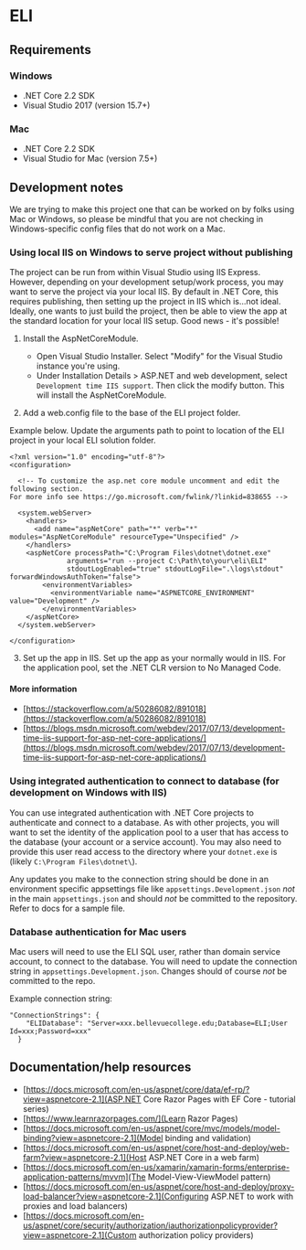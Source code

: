 # ELI

## Requirements

### Windows

 - .NET Core 2.2 SDK
 - Visual Studio 2017 (version 15.7+)

### Mac

 - .NET Core 2.2 SDK
 - Visual Studio for Mac (version 7.5+)

## Development notes

We are trying to make this project one that can be worked on by folks using Mac or Windows, so please be mindful that you are not checking in Windows-specific config files that do not work on a Mac.

### Using local IIS on Windows to serve project without publishing

The project can be run from within Visual Studio using IIS Express.  However, depending on your development setup/work process, you may want to serve the project via your local IIS.  By default in .NET Core, this requires publishing, then setting up the project in IIS which is...not ideal.  Ideally, one wants to just build the project, then be able to view the app at the standard location for your local IIS setup. Good news - it's possible!

1. Install the AspNetCoreModule.

	- Open Visual Studio Installer. Select "Modify" for the Visual Studio instance you're using.
	- Under Installation Details > ASP.NET and web development, select `Development time IIS support`. Then click the modify button. This will install the AspNetCoreModule.

2. Add a web.config file to the base of the ELI project folder. 

  Example below. Update the arguments path to point to location of the ELI project in your local ELI solution folder.

  ```
  <?xml version="1.0" encoding="utf-8"?>  <configuration>    <!-- To customize the asp.net core module uncomment and edit the following section.   For more info see https://go.microsoft.com/fwlink/?linkid=838655 -->      <system.webServer>      <handlers>        <add name="aspNetCore" path="*" verb="*" modules="AspNetCoreModule" resourceType="Unspecified" />      </handlers>      <aspNetCore processPath="C:\Program Files\dotnet\dotnet.exe"                arguments="run --project C:\Path\to\your\eli\ELI"                 stdoutLogEnabled="true" stdoutLogFile=".\logs\stdout" forwardWindowsAuthToken="false">          <environmentVariables>            <environmentVariable name="ASPNETCORE_ENVIRONMENT" value="Development" />          </environmentVariables>      </aspNetCore>    </system.webServer>    </configuration>
  ```

3. Set up the app in IIS.  Set up the app as your normally would in IIS. For the application pool, set the .NET CLR version to No Managed Code.

#### More information

 - [https://stackoverflow.com/a/50286082/891018](https://stackoverflow.com/a/50286082/891018)
 - [https://blogs.msdn.microsoft.com/webdev/2017/07/13/development-time-iis-support-for-asp-net-core-applications/](https://blogs.msdn.microsoft.com/webdev/2017/07/13/development-time-iis-support-for-asp-net-core-applications/)

### Using integrated authentication to connect to database (for development on Windows with IIS)

You can use integrated authentication with .NET Core projects to authenticate and connect to a database.  As with other projects, you will want to set the identity of the application pool to a user that has access to the database (your account or a service account).  You may also need to provide this user read access to the directory where your `dotnet.exe` is (likely `C:\Program Files\dotnet\`).

Any updates you make to the connection string should be done in an environment specific appsettings file like `appsettings.Development.json` _not_ in the main `appsettings.json` and should _not_ be committed to the repository. Refer to docs for a sample file.

### Database authentication for Mac users

Mac users will need to use the ELI SQL user, rather than domain service account, to connect to the database. You will need to update the connection string in `appsettings.Development.json`. Changes should of course _not_ be committed to the repo.

Example connection string:

```
"ConnectionStrings": {
    "ELIDatabase": "Server=xxx.bellevuecollege.edu;Database=ELI;User Id=xxx;Password=xxx"
  }
```

## Documentation/help resources

 - [https://docs.microsoft.com/en-us/aspnet/core/data/ef-rp/?view=aspnetcore-2.1](ASP.NET Core Razor Pages with EF Core - tutorial series)
 - [https://www.learnrazorpages.com/](Learn Razor Pages)
 - [https://docs.microsoft.com/en-us/aspnet/core/mvc/models/model-binding?view=aspnetcore-2.1](Model binding and validation)
 - [https://docs.microsoft.com/en-us/aspnet/core/host-and-deploy/web-farm?view=aspnetcore-2.1](Host ASP.NET Core in a web farm)
 - [https://docs.microsoft.com/en-us/xamarin/xamarin-forms/enterprise-application-patterns/mvvm](The Model-View-ViewModel pattern)
 - [https://docs.microsoft.com/en-us/aspnet/core/host-and-deploy/proxy-load-balancer?view=aspnetcore-2.1](Configuring ASP.NET to work with proxies and load balancers)
 - [https://docs.microsoft.com/en-us/aspnet/core/security/authorization/iauthorizationpolicyprovider?view=aspnetcore-2.1](Custom authorization policy providers)

